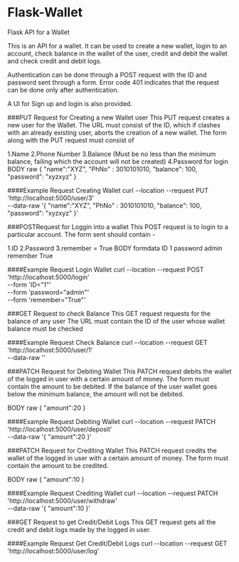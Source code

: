 # Flask-Wallet
Flask API for a Wallet

This is an API for a wallet. It can be used to create a new wallet, login to an account, check balance in the wallet of the user, credit and debit the wallet and check credit and debit logs.

Authentication can be done through a POST request with the ID and password sent through a form. Error code 401 indicates that the request can be done only after authentication.

A UI for Sign up and login is also provided.

###PUT Request for Creating a new Wallet user
This PUT request creates a new user for the Wallet. The URL must consist of the ID, which if clashes with an already existing user, aborts the creation of a new wallet. The form along with the PUT request must consist of

1.Name
2.Phone Number
3.Balance (Must be no less than the minimum balance, failing which the account will not be created)
4.Password for login
BODY raw
{
    "name":"XYZ",
    "PhNo" : 3010101010,
    "balance": 100,
    "password": "xyzxyz"
}


####Example Request                                 				Creating Wallet
curl --location --request PUT 'http://localhost:5000/user/3' \
--data-raw '{
    "name":"XYZ",
    "PhNo" : 3010101010,
    "balance": 100,
    "password": "xyzxyz"
}'

###POSTRequest for Loggin into a  wallet
This POST request is to login to a particular account. The form sent should contain -

1.ID
2.Password
3.remember = True
BODY formdata
ID 1
password admin
remember True


####Example Request										Login Wallet
curl --location --request POST 'http://localhost:5000/login' \
--form 'ID="1"' \
--form 'password="admin"' \
--form 'remember="True"'


###GET Request to check Balance
This GET request requests for the balance of any user The URL must contain the ID of the user whose wallet balance must be checked



####Example Request										Check Balance
curl --location --request GET 'http://localhost:5000/user/1' \
--data-raw ''


###PATCH Request for Debiting Wallet
This PATCH request debits the wallet of the logged in user with a certain amount of money. The form must contain the amount to be debited. If the balance of the user wallet goes below the minimum balance, the amount will not be debited.

BODY raw
{
    "amount":20
}


####Example Request										Debiting Wallet
curl --location --request PATCH 'http://localhost:5000/user/deposit' \
--data-raw '{
    "amount":20
}'


###PATCH Request for Crediting Wallet
This PATCH request credits the wallet of the logged in user with a certain amount of money. The form must contain the amount to be credited.

BODY raw
{
    "amount":10
}


####Example Request										Crediting Wallet
curl --location --request PATCH 'http://localhost:5000/user/withdraw' \
--data-raw '{
    "amount":10
}'


###GET Request to get Credit/Debit Logs
This GET request gets all the credit and debit logs made by the logged in user.



####Example Request										Get Credit/Debit Logs
curl --location --request GET 'http://localhost:5000/user/log'
